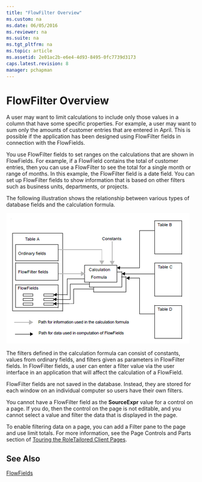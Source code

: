 ```yaml
---
title: "FlowFilter Overview"
ms.custom: na
ms.date: 06/05/2016
ms.reviewer: na
ms.suite: na
ms.tgt_pltfrm: na
ms.topic: article
ms.assetid: 2e01ac2b-e6e4-4d93-8495-0fc7739d3173
caps.latest.revision: 8
manager: pchapman
---
```

# FlowFilter Overview
A user may want to limit calculations to include only those values in a column that have some specific properties. For example, a user may want to sum only the amounts of customer entries that are entered in April. This is possible if the application has been designed using FlowFilter fields in connection with the FlowFields.  
  
 You use FlowFilter fields to set ranges on the calculations that are shown in FlowFields. For example, if a FlowField contains the total of customer entries, then you can use a FlowFilter to see the total for a single month or range of months. In this example, the FlowFilter field is a date field. You can set up FlowFilter fields to show information that is based on other filters such as business units, departments, or projects.  
  
 The following illustration shows the relationship between various types of database fields and the calculation formula.  
  
 ![](media/NAV_ADG_6_Diag_5.gif "NAV\_ADG\_6\_Diag\_5")  
  
 The filters defined in the calculation formula can consist of constants, values from ordinary fields, and filters given as parameters in FlowFilter fields. In FlowFilter fields, a user can enter a filter value via the user interface in an application that will affect the calculation of a FlowField.  
  
 FlowFilter fields are not saved in the database. Instead, they are stored for each window on an individual computer so users have their own filters.  
  
 You cannot have a FlowFilter field as the **SourceExpr** value for a control on a page. If you do, then the control on the page is not editable, and you cannot select a value and filter the data that is displayed in the page.  
  
 To enable filtering data on a page, you can add a Filter pane to the page and use limit totals. For more information, see the Page Controls and Parts section of [Touring the RoleTailored Client Pages](Touring-the-RoleTailored-Client-Pages.md).  
  
## See Also  
 [FlowFields](FlowFields.md)